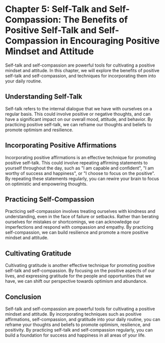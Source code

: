Chapter 5: Self-Talk and Self-Compassion: The Benefits of Positive Self-Talk and Self-Compassion in Encouraging Positive Mindset and Attitude
=============================================================================================================================================

Self-talk and self-compassion are powerful tools for cultivating a positive mindset and attitude. In this chapter, we will explore the benefits of positive self-talk and self-compassion, and techniques for incorporating them into your daily routine.

Understanding Self-Talk
-----------------------

Self-talk refers to the internal dialogue that we have with ourselves on a regular basis. This could involve positive or negative thoughts, and can have a significant impact on our overall mood, attitude, and behavior. By practicing positive self-talk, we can reframe our thoughts and beliefs to promote optimism and resilience.

Incorporating Positive Affirmations
-----------------------------------

Incorporating positive affirmations is an effective technique for promoting positive self-talk. This could involve repeating affirming statements to yourself throughout the day, such as "I am capable and confident", "I am worthy of success and happiness", or "I choose to focus on the positive". By repeating these statements regularly, you can rewire your brain to focus on optimistic and empowering thoughts.

Practicing Self-Compassion
--------------------------

Practicing self-compassion involves treating ourselves with kindness and understanding, even in the face of failure or setbacks. Rather than berating ourselves for mistakes or shortcomings, we can acknowledge our imperfections and respond with compassion and empathy. By practicing self-compassion, we can build resilience and promote a more positive mindset and attitude.

Cultivating Gratitude
---------------------

Cultivating gratitude is another effective technique for promoting positive self-talk and self-compassion. By focusing on the positive aspects of our lives, and expressing gratitude for the people and opportunities that we have, we can shift our perspective towards optimism and abundance.

Conclusion
----------

Self-talk and self-compassion are powerful tools for cultivating a positive mindset and attitude. By incorporating techniques such as positive affirmations, self-compassion, and gratitude into your daily routine, you can reframe your thoughts and beliefs to promote optimism, resilience, and positivity. By practicing self-talk and self-compassion regularly, you can build a foundation for success and happiness in all areas of your life.


